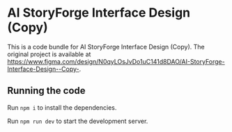 # AI StoryForge Interface Design (Copy)

This is a code bundle for AI StoryForge Interface Design (Copy). The original project is available at https://www.figma.com/design/N0qyLOsJvDo1uC141d8DAO/AI-StoryForge-Interface-Design--Copy-.

## Running the code

Run `npm i` to install the dependencies.

Run `npm run dev` to start the development server.

